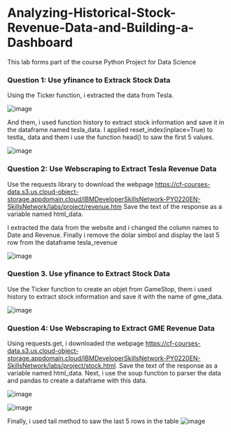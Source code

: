 # Analyzing-Historical-Stock-Revenue-Data-and-Building-a-Dashboard
This lab forms part of the course Python Project for Data Science

### Question 1: Use yfinance to Extrack Stock Data
Using the Ticker function, i extracted the data from Tesla. 

![image](https://github.com/alejandromz2/Analyzing-Historical-Stock-Revenue-Data-and-Building-a-Dashboard/assets/30611516/c5b45662-7e6a-4d71-9325-bd6c78d0b78e)

And them, i used function history to extract stock information and save it in the dataframe named tesla_data. I applied reset_index(inplace=True) to testla_ data and them i use the function head() to saw the first 5 values.

![image](https://github.com/alejandromz2/Analyzing-Historical-Stock-Revenue-Data-and-Building-a-Dashboard/assets/30611516/9ed7eb03-49b5-463b-a15c-d24d63820623)

### Question 2: Use Webscraping to Extract Tesla Revenue Data

Use the requests library to download the webpage https://cf-courses-data.s3.us.cloud-object-storage.appdomain.cloud/IBMDeveloperSkillsNetwork-PY0220EN-SkillsNetwork/labs/project/revenue.htm Save the text of the response as a variable named html_data.

I extracted the data from the website and i changed the column names to Date and Revenue. Finally i remove the dolar simbol and display the last 5 row from the dataframe tesla_revenue

![image](https://github.com/alejandromz2/Analyzing-Historical-Stock-Revenue-Data-and-Building-a-Dashboard/assets/30611516/ddc1f9e6-86d5-4619-88e8-e7eee0eaac20)


### Question 3. Use yfinance to Extract Stock Data

Use the Ticker function to create an objet from GameStop, them i used history to extract stock information and save it with the name of gme_data.

![image](https://github.com/alejandromz2/Analyzing-Historical-Stock-Revenue-Data-and-Building-a-Dashboard/assets/30611516/c5f59245-9a09-42b5-b0b3-77fc1120db03)

### Question 4: Use Webscraping to Extract GME Revenue Data

Using requests.get, i downloaded the webpage https://cf-courses-data.s3.us.cloud-object-storage.appdomain.cloud/IBMDeveloperSkillsNetwork-PY0220EN-SkillsNetwork/labs/project/stock.html. Save the text of the response as a variable named html_data. Next, i use the soup function to parser the data and pandas to create a dataframe with this data. 

![image](https://github.com/alejandromz2/Analyzing-Historical-Stock-Revenue-Data-and-Building-a-Dashboard/assets/30611516/0a8249ad-96e0-4890-8632-2b83c653e8d0)

![image](https://github.com/alejandromz2/Analyzing-Historical-Stock-Revenue-Data-and-Building-a-Dashboard/assets/30611516/7ed20629-468e-43b3-bf80-fd2eaba4db17)

Finally, i used tail method to saw the last 5 rows in the table
![image](https://github.com/alejandromz2/Analyzing-Historical-Stock-Revenue-Data-and-Building-a-Dashboard/assets/30611516/1f0cbb1a-46b4-463d-ba1e-2c6d4fde8184)

